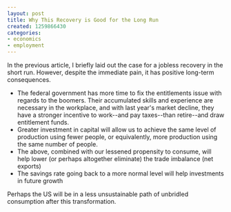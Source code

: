 ```yaml
---
layout: post
title: Why This Recovery is Good for the Long Run
created: 1259866430
categories:
- economics
- employment
---
```

In the previous article, I briefly laid out the case for a jobless recovery in the short run. However, despite the immediate pain, it has positive long-term consequences.
<ul>
<li>The federal government has more time to fix the entitlements issue with regards to the boomers. Their accumulated skills and experience are necessary in the workplace, and with last year's market decline, they have a stronger incentive to work--and pay taxes--than retire--and draw entitlement funds.</li>
<li>Greater investment in capital will allow us to achieve the same level of production using fewer people, or equivalently, more production using the same number of people.</li>
<li>The above, combined with our lessened propensity to consume, will help lower (or perhaps altogether eliminate) the trade imbalance (net exports)</li>
<li>The savings rate going back to a more normal level will help investments in future growth</li>
</ul>
Perhaps the US will be in a less unsustainable path of unbridled consumption after this transformation.
